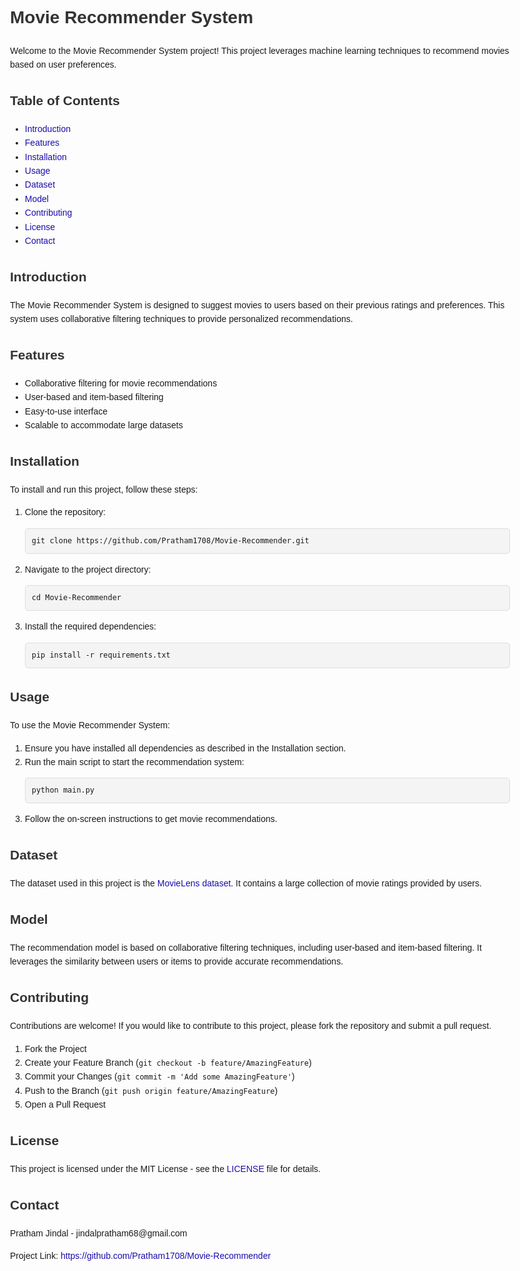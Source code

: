 <!DOCTYPE html>
<html lang="en">
<head>
    <meta charset="UTF-8">
    <meta name="viewport" content="width=device-width, initial-scale=1.0">
    <title>Movie Recommender System</title>
    <style>
        body {
            font-family: Arial, sans-serif;
            line-height: 1.6;
            max-width: 800px;
            margin: 0 auto;
            padding: 20px;
        }
        h1, h2 {
            color: #333;
        }
        a {
            color: #1a0dab;
            text-decoration: none;
        }
        a:hover {
            text-decoration: underline;
        }
        pre {
            background: #f4f4f4;
            padding: 10px;
            border: 1px solid #ddd;
            border-radius: 5px;
            overflow-x: auto;
        }
        code {
            font-family: monospace;
        }
    </style>
</head>
<body>

<h1>Movie Recommender System</h1>

<p>Welcome to the Movie Recommender System project! This project leverages machine learning techniques to recommend movies based on user preferences.</p>

<h2>Table of Contents</h2>
<ul>
    <li><a href="#introduction">Introduction</a></li>
    <li><a href="#features">Features</a></li>
    <li><a href="#installation">Installation</a></li>
    <li><a href="#usage">Usage</a></li>
    <li><a href="#dataset">Dataset</a></li>
    <li><a href="#model">Model</a></li>
    <li><a href="#contributing">Contributing</a></li>
    <li><a href="#license">License</a></li>
    <li><a href="#contact">Contact</a></li>
</ul>

<h2 id="introduction">Introduction</h2>
<p>The Movie Recommender System is designed to suggest movies to users based on their previous ratings and preferences. This system uses collaborative filtering techniques to provide personalized recommendations.</p>

<h2 id="features">Features</h2>
<ul>
    <li>Collaborative filtering for movie recommendations</li>
    <li>User-based and item-based filtering</li>
    <li>Easy-to-use interface</li>
    <li>Scalable to accommodate large datasets</li>
</ul>

<h2 id="installation">Installation</h2>
<p>To install and run this project, follow these steps:</p>
<ol>
    <li>Clone the repository:
        <pre><code>git clone https://github.com/Pratham1708/Movie-Recommender.git</code></pre>
    </li>
    <li>Navigate to the project directory:
        <pre><code>cd Movie-Recommender</code></pre>
    </li>
    <li>Install the required dependencies:
        <pre><code>pip install -r requirements.txt</code></pre>
    </li>
</ol>

<h2 id="usage">Usage</h2>
<p>To use the Movie Recommender System:</p>
<ol>
    <li>Ensure you have installed all dependencies as described in the Installation section.</li>
    <li>Run the main script to start the recommendation system:
        <pre><code>python main.py</code></pre>
    </li>
    <li>Follow the on-screen instructions to get movie recommendations.</li>
</ol>

<h2 id="dataset">Dataset</h2>
<p>The dataset used in this project is the <a href="https://grouplens.org/datasets/movielens/">MovieLens dataset</a>. It contains a large collection of movie ratings provided by users.</p>

<h2 id="model">Model</h2>
<p>The recommendation model is based on collaborative filtering techniques, including user-based and item-based filtering. It leverages the similarity between users or items to provide accurate recommendations.</p>

<h2 id="contributing">Contributing</h2>
<p>Contributions are welcome! If you would like to contribute to this project, please fork the repository and submit a pull request.</p>
<ol>
    <li>Fork the Project</li>
    <li>Create your Feature Branch (<code>git checkout -b feature/AmazingFeature</code>)</li>
    <li>Commit your Changes (<code>git commit -m 'Add some AmazingFeature'</code>)</li>
    <li>Push to the Branch (<code>git push origin feature/AmazingFeature</code>)</li>
    <li>Open a Pull Request</li>
</ol>

<h2 id="license">License</h2>
<p>This project is licensed under the MIT License - see the <a href="LICENSE">LICENSE</a> file for details.</p>

<h2 id="contact">Contact</h2>
<p>Pratham Jindal - jindalpratham68@gmail.com</p>
<p>Project Link: <a href="https://github.com/Pratham1708/Movie-Recommender">https://github.com/Pratham1708/Movie-Recommender</a></p>

</body>
</html>
